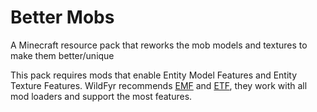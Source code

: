 # Better Mobs
A Minecraft resource pack that reworks the mob models and textures to make them better/unique

This pack requires mods that enable Entity Model Features and Entity Texture Features. WildFyr recommends [EMF](https://modrinth.com/mod/entity-model-features) and [ETF](https://modrinth.com/mod/entitytexturefeatures), they work with all mod loaders and support the most features.
